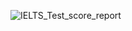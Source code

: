 
![IELTS_Test_score_report](https://github.com/GBlanch/Portfolio/assets/136500426/35ff38ff-185e-4ef5-829a-043f3cc380e1)
